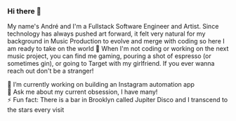### Hi there 👋

My name's André and I'm a Fullstack Software Engineer and Artist. Since technology has always pushed art forward, it felt very natural for my background in Music Production to evolve and merge with coding so here I am ready to take on the world 😤 When I'm not coding or working on the next music project, you can find me gaming, pouring a shot of espresso (or sometimes gin), or going to Target with my girlfriend. If you ever wanna reach out don't be a stranger!

🔭 I’m currently working on building an Instagram automation app<br>
💬 Ask me about my current obsession, I have many!<br>
⚡ Fun fact: There is a bar in Brooklyn called Jupiter Disco and I transcend to the stars every visit

<!--
**losttherexo/losttherexo** is a ✨ _special_ ✨ repository because its `README.md` (this file) appears on your GitHub profile.

Here are some ideas to get you started:

- 🔭 I’m currently working on ...
- 🌱 I’m currently learning ...
- 👯 I’m looking to collaborate on ...
- 🤔 I’m looking for help with ...
- 💬 Ask me about ...
- 📫 How to reach me: ...
- 😄 Pronouns: ...
- ⚡ Fun fact: ...
-->
